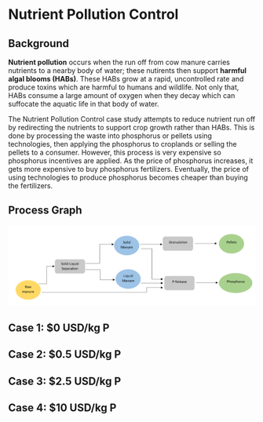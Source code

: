 <h1>Nutrient Pollution Control</h1>

<h2>Background</h2>

<p>
    <b>Nutrient pollution</b> occurs when the run off from cow manure carries nutrients to a nearby body of water; these nutirents then support <b>harmful algal blooms (HABs)</b>. These HABs grow at a rapid, uncontrolled rate and produce toxins which are harmful to humans and wildlife. Not only that, HABs consume a large amount of oxygen when they decay which can suffocate the aquatic life in that body of water. 
</p>

<p>
    The Nutrient Pollution Control case study attempts to reduce nutrient run off by redirecting the nutrients to support crop growth rather than HABs. This is done by processing the waste into phosphorus or pellets using technologies, then applying the phosphorus to croplands or selling the pellets to a consumer. However, this process is very expensive so phosphorus incentives are applied. As the price of phosphorus increases, it gets more expensive to buy phosphorus fertilizers. Eventually, the price of using technologies to produce phosphorus becomes cheaper than buying the fertilizers. 
</p>

<h2>Process Graph</h2>

<p>
</p>

<img src="Pictures\nutrient_pol\process_graph.png">


<h2>Case 1: $0 USD/kg P</h2>
<h2>Case 2: $0.5 USD/kg P</h2>
<h2>Case 3: $2.5 USD/kg P</h2>
<h2>Case 4: $10 USD/kg P</h2>




